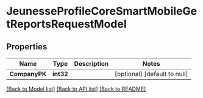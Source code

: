 # JeunesseProfileCoreSmartMobileGetReportsRequestModel

## Properties
Name | Type | Description | Notes
------------ | ------------- | ------------- | -------------
**CompanyPK** | **int32** |  | [optional] [default to null]

[[Back to Model list]](../README.md#documentation-for-models) [[Back to API list]](../README.md#documentation-for-api-endpoints) [[Back to README]](../README.md)


